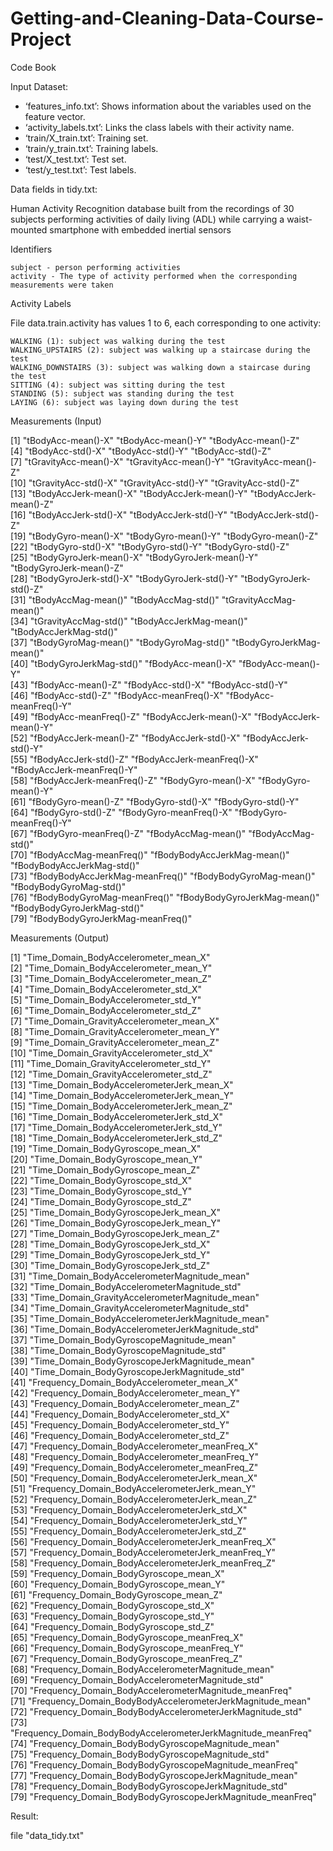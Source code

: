 # Getting-and-Cleaning-Data-Course-Project

Code Book

Input Dataset:

+ ‘features_info.txt’: Shows information about the variables used on the feature vector.
+ ‘activity_labels.txt’: Links the class labels with their activity name.
+ ‘train/X_train.txt’: Training set.
+ ‘train/y_train.txt’: Training labels.
+ ‘test/X_test.txt’: Test set.
+ ‘test/y_test.txt’: Test labels.

Data fields in tidy.txt:

Human Activity Recognition database built from the recordings of 30 subjects performing activities of 
daily living (ADL) while carrying a waist-mounted smartphone with embedded inertial sensors

Identifiers

    subject - person performing activities
    activity - The type of activity performed when the corresponding measurements were taken
    
Activity Labels

File data.train.activity has values 1 to 6, each corresponding to one activity:

    WALKING (1): subject was walking during the test
    WALKING_UPSTAIRS (2): subject was walking up a staircase during the test
    WALKING_DOWNSTAIRS (3): subject was walking down a staircase during the test
    SITTING (4): subject was sitting during the test
    STANDING (5): subject was standing during the test
    LAYING (6): subject was laying down during the test

Measurements (Input)

[1] "tBodyAcc-mean()-X"               "tBodyAcc-mean()-Y"               "tBodyAcc-mean()-Z"              
 [4] "tBodyAcc-std()-X"                "tBodyAcc-std()-Y"                "tBodyAcc-std()-Z"               
 [7] "tGravityAcc-mean()-X"            "tGravityAcc-mean()-Y"            "tGravityAcc-mean()-Z"           
[10] "tGravityAcc-std()-X"             "tGravityAcc-std()-Y"             "tGravityAcc-std()-Z"            
[13] "tBodyAccJerk-mean()-X"           "tBodyAccJerk-mean()-Y"           "tBodyAccJerk-mean()-Z"          
[16] "tBodyAccJerk-std()-X"            "tBodyAccJerk-std()-Y"            "tBodyAccJerk-std()-Z"           
[19] "tBodyGyro-mean()-X"              "tBodyGyro-mean()-Y"              "tBodyGyro-mean()-Z"             
[22] "tBodyGyro-std()-X"               "tBodyGyro-std()-Y"               "tBodyGyro-std()-Z"              
[25] "tBodyGyroJerk-mean()-X"          "tBodyGyroJerk-mean()-Y"          "tBodyGyroJerk-mean()-Z"         
[28] "tBodyGyroJerk-std()-X"           "tBodyGyroJerk-std()-Y"           "tBodyGyroJerk-std()-Z"          
[31] "tBodyAccMag-mean()"              "tBodyAccMag-std()"               "tGravityAccMag-mean()"          
[34] "tGravityAccMag-std()"            "tBodyAccJerkMag-mean()"          "tBodyAccJerkMag-std()"          
[37] "tBodyGyroMag-mean()"             "tBodyGyroMag-std()"              "tBodyGyroJerkMag-mean()"        
[40] "tBodyGyroJerkMag-std()"          "fBodyAcc-mean()-X"               "fBodyAcc-mean()-Y"              
[43] "fBodyAcc-mean()-Z"               "fBodyAcc-std()-X"                "fBodyAcc-std()-Y"               
[46] "fBodyAcc-std()-Z"                "fBodyAcc-meanFreq()-X"           "fBodyAcc-meanFreq()-Y"          
[49] "fBodyAcc-meanFreq()-Z"           "fBodyAccJerk-mean()-X"           "fBodyAccJerk-mean()-Y"          
[52] "fBodyAccJerk-mean()-Z"           "fBodyAccJerk-std()-X"            "fBodyAccJerk-std()-Y"           
[55] "fBodyAccJerk-std()-Z"            "fBodyAccJerk-meanFreq()-X"       "fBodyAccJerk-meanFreq()-Y"      
[58] "fBodyAccJerk-meanFreq()-Z"       "fBodyGyro-mean()-X"              "fBodyGyro-mean()-Y"             
[61] "fBodyGyro-mean()-Z"              "fBodyGyro-std()-X"               "fBodyGyro-std()-Y"              
[64] "fBodyGyro-std()-Z"               "fBodyGyro-meanFreq()-X"          "fBodyGyro-meanFreq()-Y"         
[67] "fBodyGyro-meanFreq()-Z"          "fBodyAccMag-mean()"              "fBodyAccMag-std()"              
[70] "fBodyAccMag-meanFreq()"          "fBodyBodyAccJerkMag-mean()"      "fBodyBodyAccJerkMag-std()"      
[73] "fBodyBodyAccJerkMag-meanFreq()"  "fBodyBodyGyroMag-mean()"         "fBodyBodyGyroMag-std()"         
[76] "fBodyBodyGyroMag-meanFreq()"     "fBodyBodyGyroJerkMag-mean()"     "fBodyBodyGyroJerkMag-std()"     
[79] "fBodyBodyGyroJerkMag-meanFreq()"

Measurements (Output)

 [1] "Time_Domain_BodyAccelerometer_mean_X"                        
 [2] "Time_Domain_BodyAccelerometer_mean_Y"                        
 [3] "Time_Domain_BodyAccelerometer_mean_Z"                        
 [4] "Time_Domain_BodyAccelerometer_std_X"                         
 [5] "Time_Domain_BodyAccelerometer_std_Y"                         
 [6] "Time_Domain_BodyAccelerometer_std_Z"                         
 [7] "Time_Domain_GravityAccelerometer_mean_X"                     
 [8] "Time_Domain_GravityAccelerometer_mean_Y"                     
 [9] "Time_Domain_GravityAccelerometer_mean_Z"                     
[10] "Time_Domain_GravityAccelerometer_std_X"                      
[11] "Time_Domain_GravityAccelerometer_std_Y"                      
[12] "Time_Domain_GravityAccelerometer_std_Z"                      
[13] "Time_Domain_BodyAccelerometerJerk_mean_X"                    
[14] "Time_Domain_BodyAccelerometerJerk_mean_Y"                    
[15] "Time_Domain_BodyAccelerometerJerk_mean_Z"                    
[16] "Time_Domain_BodyAccelerometerJerk_std_X"                     
[17] "Time_Domain_BodyAccelerometerJerk_std_Y"                     
[18] "Time_Domain_BodyAccelerometerJerk_std_Z"                     
[19] "Time_Domain_BodyGyroscope_mean_X"                            
[20] "Time_Domain_BodyGyroscope_mean_Y"                            
[21] "Time_Domain_BodyGyroscope_mean_Z"                            
[22] "Time_Domain_BodyGyroscope_std_X"                             
[23] "Time_Domain_BodyGyroscope_std_Y"                             
[24] "Time_Domain_BodyGyroscope_std_Z"                             
[25] "Time_Domain_BodyGyroscopeJerk_mean_X"                        
[26] "Time_Domain_BodyGyroscopeJerk_mean_Y"                        
[27] "Time_Domain_BodyGyroscopeJerk_mean_Z"                        
[28] "Time_Domain_BodyGyroscopeJerk_std_X"                         
[29] "Time_Domain_BodyGyroscopeJerk_std_Y"                         
[30] "Time_Domain_BodyGyroscopeJerk_std_Z"                         
[31] "Time_Domain_BodyAccelerometerMagnitude_mean"                 
[32] "Time_Domain_BodyAccelerometerMagnitude_std"                  
[33] "Time_Domain_GravityAccelerometerMagnitude_mean"              
[34] "Time_Domain_GravityAccelerometerMagnitude_std"               
[35] "Time_Domain_BodyAccelerometerJerkMagnitude_mean"             
[36] "Time_Domain_BodyAccelerometerJerkMagnitude_std"              
[37] "Time_Domain_BodyGyroscopeMagnitude_mean"                     
[38] "Time_Domain_BodyGyroscopeMagnitude_std"                      
[39] "Time_Domain_BodyGyroscopeJerkMagnitude_mean"                 
[40] "Time_Domain_BodyGyroscopeJerkMagnitude_std"                  
[41] "Frequency_Domain_BodyAccelerometer_mean_X"                   
[42] "Frequency_Domain_BodyAccelerometer_mean_Y"                   
[43] "Frequency_Domain_BodyAccelerometer_mean_Z"                   
[44] "Frequency_Domain_BodyAccelerometer_std_X"                    
[45] "Frequency_Domain_BodyAccelerometer_std_Y"                    
[46] "Frequency_Domain_BodyAccelerometer_std_Z"                    
[47] "Frequency_Domain_BodyAccelerometer_meanFreq_X"               
[48] "Frequency_Domain_BodyAccelerometer_meanFreq_Y"               
[49] "Frequency_Domain_BodyAccelerometer_meanFreq_Z"               
[50] "Frequency_Domain_BodyAccelerometerJerk_mean_X"               
[51] "Frequency_Domain_BodyAccelerometerJerk_mean_Y"               
[52] "Frequency_Domain_BodyAccelerometerJerk_mean_Z"               
[53] "Frequency_Domain_BodyAccelerometerJerk_std_X"                
[54] "Frequency_Domain_BodyAccelerometerJerk_std_Y"                
[55] "Frequency_Domain_BodyAccelerometerJerk_std_Z"                
[56] "Frequency_Domain_BodyAccelerometerJerk_meanFreq_X"           
[57] "Frequency_Domain_BodyAccelerometerJerk_meanFreq_Y"           
[58] "Frequency_Domain_BodyAccelerometerJerk_meanFreq_Z"           
[59] "Frequency_Domain_BodyGyroscope_mean_X"                       
[60] "Frequency_Domain_BodyGyroscope_mean_Y"                       
[61] "Frequency_Domain_BodyGyroscope_mean_Z"                       
[62] "Frequency_Domain_BodyGyroscope_std_X"                        
[63] "Frequency_Domain_BodyGyroscope_std_Y"                        
[64] "Frequency_Domain_BodyGyroscope_std_Z"                        
[65] "Frequency_Domain_BodyGyroscope_meanFreq_X"                   
[66] "Frequency_Domain_BodyGyroscope_meanFreq_Y"                   
[67] "Frequency_Domain_BodyGyroscope_meanFreq_Z"                   
[68] "Frequency_Domain_BodyAccelerometerMagnitude_mean"            
[69] "Frequency_Domain_BodyAccelerometerMagnitude_std"             
[70] "Frequency_Domain_BodyAccelerometerMagnitude_meanFreq"        
[71] "Frequency_Domain_BodyBodyAccelerometerJerkMagnitude_mean"    
[72] "Frequency_Domain_BodyBodyAccelerometerJerkMagnitude_std"     
[73] "Frequency_Domain_BodyBodyAccelerometerJerkMagnitude_meanFreq"
[74] "Frequency_Domain_BodyBodyGyroscopeMagnitude_mean"            
[75] "Frequency_Domain_BodyBodyGyroscopeMagnitude_std"             
[76] "Frequency_Domain_BodyBodyGyroscopeMagnitude_meanFreq"        
[77] "Frequency_Domain_BodyBodyGyroscopeJerkMagnitude_mean"        
[78] "Frequency_Domain_BodyBodyGyroscopeJerkMagnitude_std"         
[79] "Frequency_Domain_BodyBodyGyroscopeJerkMagnitude_meanFreq"    

Result:

file "data_tidy.txt"
